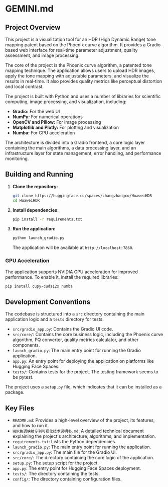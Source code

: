 # GEMINI.md

## Project Overview

This project is a visualization tool for an HDR (High Dynamic Range) tone mapping patent based on the Phoenix curve algorithm. It provides a Gradio-based web interface for real-time parameter adjustment, quality assessment, and image processing.

The core of the project is the Phoenix curve algorithm, a patented tone mapping technique. The application allows users to upload HDR images, apply the tone mapping with adjustable parameters, and visualize the results in real-time. It also provides quality metrics like perceptual distortion and local contrast.

The project is built with Python and uses a number of libraries for scientific computing, image processing, and visualization, including:

*   **Gradio:** For the web UI
*   **NumPy:** For numerical operations
*   **OpenCV and Pillow:** For image processing
*   **Matplotlib and Plotly:** For plotting and visualization
*   **Numba:** For GPU acceleration

The architecture is divided into a Gradio frontend, a core logic layer containing the main algorithms, a data processing layer, and an infrastructure layer for state management, error handling, and performance monitoring.

## Building and Running

1.  **Clone the repository:**
    ```bash
    git clone https://huggingface.co/spaces/zhangzhangco/HuaweiHDR
    cd HuaweiHDR
    ```

2.  **Install dependencies:**
    ```bash
    pip install -r requirements.txt
    ```

3.  **Run the application:**
    ```bash
    python launch_gradio.py
    ```
    The application will be available at `http://localhost:7860`.

### GPU Acceleration

The application supports NVIDIA GPU acceleration for improved performance. To enable it, install the required libraries:

```bash
pip install cupy-cuda12x numba
```

## Development Conventions

The codebase is structured into a `src` directory containing the main application logic and a `tests` directory for tests.

*   `src/gradio_app.py`: Contains the Gradio UI code.
*   `src/core/`: Contains the core business logic, including the Phoenix curve algorithm, PQ converter, quality metrics calculator, and other components.
*   `launch_gradio.py`: The main entry point for running the Gradio application.
*   `app.py`: An entry point for deploying the application on platforms like Hugging Face Spaces.
*   `tests/`: Contains tests for the project. The testing framework seems to be pytest.

The project uses a `setup.py` file, which indicates that it can be installed as a package.

## Key Files

*   `README.md`: Provides a high-level overview of the project, its features, and how to run it.
*   `HDR色调映射专利可视化技术说明书.md`: A detailed technical document explaining the project's architecture, algorithms, and implementation.
*   `requirements.txt`: Lists the Python dependencies.
*   `launch_gradio.py`: The main entry point for running the application.
*   `src/gradio_app.py`: The main file for the Gradio UI.
*   `src/core/`: The directory containing the core logic of the application.
*   `setup.py`: The setup script for the project.
*   `app.py`: The entry point for Hugging Face Spaces deployment.
*   `tests/`: The directory containing the tests.
*   `config/`: The directory containing configuration files.
